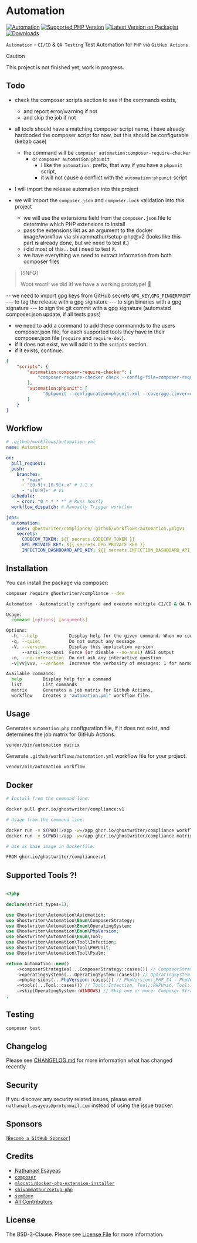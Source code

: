 # Automation

[![Automation](https://github.com/ghostwriter/compliance/actions/workflows/automation.yml/badge.svg)](https://github.com/ghostwriter/compliance/actions/workflows/automation.yml)
[![Supported PHP Version](https://badgen.net/packagist/php/ghostwriter/compliance?color=8892bf)](https://www.php.net/supported-versions)
[![Latest Version on Packagist](https://badgen.net/packagist/v/ghostwriter/compliance)](https://packagist.org/packages/ghostwriter/compliance)
[![Downloads](https://badgen.net/packagist/dt/ghostwriter/compliance?color=blue)](https://packagist.org/packages/ghostwriter/compliance)

`Automation` - `CI/CD` & `QA Testing`  Test Automation for `PHP` via `GitHub Actions`.

> [!CAUTION]
>
> This project is not finished yet, work in progress.
>

## Todo

- check the composer scripts section to see if the commands exists,
  - and report error/warning if not
  - and skip the job if not

- all tools should have a matching composer script name, i have already hardcoded
  the composer script for now, but this should be configurable (kebab case)
  - the command will be `composer automation:composer-require-checker`
    - or `composer automation:phpunit`
      - I like the `automation:` prefix, that way if you have a `phpunit` script,
      - it will not cause a conflict with the `automation:phpunit` script

- I will import the release automation into this project
- we will import the `composer.json` and `composer.lock` validation into this project
  - we will use the extensions field from the `composer.json` file to determine which PHP extensions to install
  - pass the extensions list as an argument to the docker image/workflow via shivammathur/setup-php@v2
     (looks like this part is already done, but we need to test it.)
  - i did most of this... but i need to test it.
  - we have everything we need to extract information from both composer files

> [!INFO]
>
> Woot woot!! we did it! we have a working prototype! 🎉
>

-- we need to import gpg keys from GitHub secrets `GPG_KEY`,`GPG_FINGERPRINT`
--- to tag the release with a gpg signature
--- to sign binaries with a gpg signature
--- to sign the git commit with a gpg signature (automated composer.json update, if all tests pass)


- we need to add a command to add these commannds to the users composer.json file,
 for each supported tools they have in their composer.json file [`require` and `require-dev`].
 - if it does not exist, we will add it to the `scripts` section.
 - if it exists, continue.

```json
{
    "scripts": {
        "automation:composer-require-checker": [
            "composer-require-checker check --config-file=composer-require-checker.json"
        ],
        "automation:phpunit": [
              "@phpunit --configuration=phpunit.xml --coverage-clover=coverage.xml"
        ]
    }
}
```
  
## Workflow

```yml
# .github/workflows/automation.yml
name: Automation

on:
  pull_request:
  push:
    branches:
      - "main"
      - "[0-9]+.[0-9]+.x" # 1.2.x
      - "v[0-9]+" # v1
  schedule:
    - cron: "0 * * * *" # Runs hourly
  workflow_dispatch: # Manually Trigger workflow

jobs:
  automation:
    uses: ghostwriter/compliance/.github/workflows/automation.yml@v1
    secrets:
      CODECOV_TOKEN: ${{ secrets.CODECOV_TOKEN }}
      GPG_PRIVATE_KEY: ${{ secrets.GPG_PRIVATE_KEY }}
      INFECTION_DASHBOARD_API_KEY: ${{ secrets.INFECTION_DASHBOARD_API_KEY }}
```

## Installation

You can install the package via composer:

``` bash
composer require ghostwriter/compliance --dev
```

```bash
Automation - Automatically configure and execute multiple CI/CD & QA Tests via GitHub Actions. 1.x-dev

Usage:
  command [options] [arguments]

Options:
  -h, --help            Display help for the given command. When no command is given display help for the list command
  -q, --quiet           Do not output any message
  -V, --version         Display this application version
      --ansi|--no-ansi  Force (or disable --no-ansi) ANSI output
  -n, --no-interaction  Do not ask any interactive question
  -v|vv|vvv, --verbose  Increase the verbosity of messages: 1 for normal output, 2 for more verbose output and 3 for debug

Available commands:
  help        Display help for a command
  list        List commands
  matrix      Generates a job matrix for Github Actions.
  workflow    Creates a "automation.yml" workflow file.
```

## Usage

Generates `automation.php` configuration file, if it does not exist,
and determines the job matrix for GitHub Actions.

```bash
vendor/bin/automation matrix
```

Generate `.github/workflows/automation.yml` workflow file for your project.
```bash
vendor/bin/automation workflow
```

## Docker

``` bash
# Install from the command line:

docker pull ghcr.io/ghostwriter/compliance:v1

# Usage from the command line:

docker run -v $(PWD):/app -w=/app ghcr.io/ghostwriter/compliance workflow
docker run -v $(PWD):/app -w=/app ghcr.io/ghostwriter/compliance matrix

# Use as base image in Dockerfile:

FROM ghcr.io/ghostwriter/compliance:v1
```

## Supported Tools ?!

``` php

<?php

declare(strict_types=1);

use Ghostwriter\Automation\Automation;
use Ghostwriter\Automation\Enum\ComposerStrategy;
use Ghostwriter\Automation\Enum\OperatingSystem;
use Ghostwriter\Automation\Enum\PhpVersion;
use Ghostwriter\Automation\Enum\Tool;
use Ghostwriter\Automation\Tool\Infection;
use Ghostwriter\Automation\Tool\PHPUnit;
use Ghostwriter\Automation\Tool\Psalm;

return Automation::new()
    ->composerStrategies(...ComposerStrategy::cases()) // ComposerStrategy::LATEST, ComposerStrategy::LOCKED, ComposerStrategy::LOWEST
    ->operatingSystems(...OperatingSystem::cases()) // OperatingSystem::UBUNTU, OperatingSystem::MACOS, OperatingSystem::WINDOWS
    ->phpVersions(...PhpVersion::cases()) // PhpVersion::PHP_54 - PhpVersion::PHP_84
    ->tools(...Tool::cases()) // Tool::Infection, Tool::PHPUnit, Tool::Psalm
    ->skip(OperatingSystem::WINDOWS) // Skip one or more: Composer Strategy, Operating System, PHP Version, or Tool 
;
```

## Testing

``` bash
composer test
```

## Changelog

Please see [CHANGELOG.md](./CHANGELOG.md) for more information what has changed recently.

## Security

If you discover any security related issues, please email `nathanael.esayeas@protonmail.com` instead of using the issue tracker.

## Sponsors

[[`Become a GitHub Sponsor`](https://github.com/sponsors/ghostwriter)]

## Credits

- [Nathanael Esayeas](https://github.com/ghostwriter)
- [`composer`](https://github.com/composer)
- [`mlocati/docker-php-extension-installer`](https://github.com/mlocati/docker-php-extension-installer)
- [`shivammathur/setup-php`](https://github.com/shivammathur/setup-php)
- [`symfony`](https://github.com/symfony)
- [All Contributors](https://github.com/ghostwriter/compliance/contributors)

## License

The BSD-3-Clause. Please see [License File](./LICENSE) for more information.
